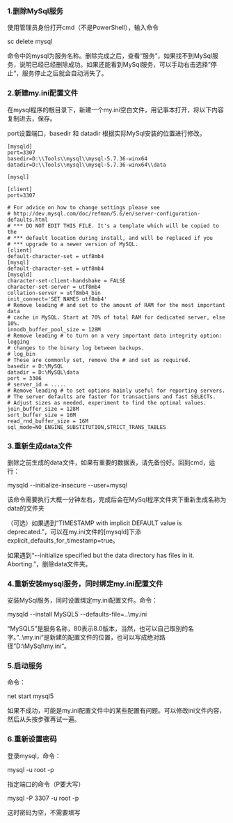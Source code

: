### 1.删除MySql服务

使用管理员身份打开cmd（不是PowerShell），输入命令

sc delete mysql

命令中的mysql为服务名称。删除完成之后，查看“服务”，如果找不到MySql服务，说明已经已经删除成功。如果还能看到MySql服务，可以⼿动右击选择”停⽌“，服务停⽌之后就会⾃动消失了。

### 2.新建my.ini配置文件

在mysql程序的根⽬录下，新建⼀个my.ini空⽩⽂件，⽤记事本打开，将以下内容复制进去，保存。

port设置端口，basedir 和 datadir 根据实际MySql安装的位置进⾏修改。

```
[mysqld]
port=3307
basedir=D:\\Tools\\mysql\\mysql-5.7.36-winx64
datadir=D:\\Tools\\mysql\\mysql-5.7.36-winx64\\data

[mysql]

[client]
port=3307
```

```
# For advice on how to change settings please see
# http://dev.mysql.com/doc/refman/5.6/en/server-configuration-defaults.html
# *** DO NOT EDIT THIS FILE. It's a template which will be copied to the
# *** default location during install, and will be replaced if you
# *** upgrade to a newer version of MySQL.
[client]
default-character-set = utf8mb4
[mysql]
default-character-set = utf8mb4
[mysqld]
character-set-client-handshake = FALSE	
character-set-server = utf8mb4
collation-server = utf8mb4_bin
init_connect='SET NAMES utf8mb4'
# Remove leading # and set to the amount of RAM for the most important data
# cache in MySQL. Start at 70% of total RAM for dedicated server, else 10%.
innodb_buffer_pool_size = 128M
# Remove leading # to turn on a very important data integrity option: logging
# changes to the binary log between backups.
# log_bin
# These are commonly set, remove the # and set as required.
basedir = D:\MySQL
datadir = D:\MySQL\data
port = 3306
# server_id = .....
# Remove leading # to set options mainly useful for reporting servers.
# The server defaults are faster for transactions and fast SELECTs.
# Adjust sizes as needed, experiment to find the optimal values.
join_buffer_size = 128M
sort_buffer_size = 16M
read_rnd_buffer_size = 16M 
sql_mode=NO_ENGINE_SUBSTITUTION,STRICT_TRANS_TABLES
```

### 3.重新生成data文件

删除之前⽣成的data⽂件，如果有重要的数据表，请先备份好。回到cmd，运⾏：

mysqld --initialize-insecure --user=mysql

该命令需要执⾏⼤概⼀分钟左右，完成后会在MySql程序⽂件夹下重新⽣成名称为data的⽂件夹

（可选）如果遇到“TIMESTAMP with implicit DEFAULT value is deprecated.”，可以在my.ini文件的[mysqld]下添explicit_defaults_for_timestamp=true。

如果遇到“--initialize specified but the data directory has files in it. Aborting.”，删除data文件夹。

### 4.重新安装mysql服务，同时绑定my.ini配置文件

安装MySql服务，同时设置绑定my.ini配置⽂件。命令：

mysqld --install MySQL5 --defaults-file=..\my.ini

“MySQL5”是服务名称，80表示8.0版本，当然，也可以自己取别的名字。”..\my.ini“是新建的配置⽂件的位置，也可以写成绝对路径”D:\MySql\my.ini“。

### 5.启动服务

命令：

net start mysql5

如果不成功，可能是my.ini配置⽂件中的某些配置有问题。可以修改ini⽂件内容，然后从头按步骤再试⼀遍。

### 6.重新设置密码

登录mysql，命令：

mysql -u root -p

指定端口的命令（P要大写）

mysql -P 3307 -u root -p

这时密码为空，不需要填写